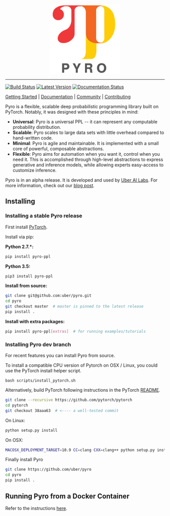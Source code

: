 <div align="center">
  <a href="http://pyro.ai"> <img width="220px" height="220px" src="docs/source/_static/img/pyro_logo_with_text.png"></a>
</div>

-----------------------------------------

[![Build Status](https://travis-ci.org/uber/pyro.svg?branch=dev)](https://travis-ci.org/uber/pyro)
[![Latest Version](https://badge.fury.io/py/pyro-ppl.svg)](https://pypi.python.org/pypi/pyro-ppl)
[![Documentation Status](https://readthedocs.org/projects/pyro-ppl/badge/?version=dev)](http://pyro-ppl.readthedocs.io/en/stable/?badge=dev)


[Getting Started](http://pyro.ai/examples) |
[Documentation](http://docs.pyro.ai/) |
[Community](http://forum.pyro.ai/) |
[Contributing](https://github.com/uber/pyro/blob/master/CONTRIBUTING.md)

Pyro is a flexible, scalable deep probabilistic programming library built on PyTorch.  Notably, it was designed with these principles in mind:
- **Universal**: Pyro is a universal PPL -- it can represent any computable probability distribution.
- **Scalable**: Pyro scales to large data sets with little overhead compared to hand-written code.
- **Minimal**: Pyro is agile and maintainable. It is implemented with a small core of powerful, composable abstractions.
- **Flexible**: Pyro aims for automation when you want it, control when you need it. This is accomplished through high-level abstractions to express generative and inference models, while allowing experts easy-access to customize inference.

Pyro is in an alpha release.  It is developed and used by [Uber AI Labs](http://uber.ai).
For more information, check out our [blog post](http://eng.uber.com/pyro).

## Installing

### Installing a stable Pyro release

First install [PyTorch](http://pytorch.org/).

Install via pip:

**Python 2.7.\*:**
```sh
pip install pyro-ppl
```

**Python 3.5:**
```sh
pip3 install pyro-ppl
```

**Install from source:**
```sh
git clone git@github.com:uber/pyro.git
cd pyro
git checkout master  # master is pinned to the latest release
pip install .
```

**Install with extra packages:**
```sh
pip install pyro-ppl[extras]  # for running examples/tutorials
```

### Installing Pyro dev branch

For recent features you can install Pyro from source.

To install a compatible CPU version of Pytorch on OSX / Linux, you
could use the PyTorch install helper script.

```
bash scripts/install_pytorch.sh
```

Alternatively, build PyTorch following instructions in the PyTorch
[README](https://github.com/pytorch/pytorch/blob/master/README.md).
```sh
git clone --recursive https://github.com/pytorch/pytorch
cd pytorch
git checkout 38aaa63  # <---- a well-tested commit
```
On Linux:
```sh
python setup.py install
```
On OSX:
```sh
MACOSX_DEPLOYMENT_TARGET=10.9 CC=clang CXX=clang++ python setup.py install
```

Finally install Pyro
```sh
git clone https://github.com/uber/pyro
cd pyro
pip install .
```

## Running Pyro from a Docker Container

Refer to the instructions [here](docker/README.md).
